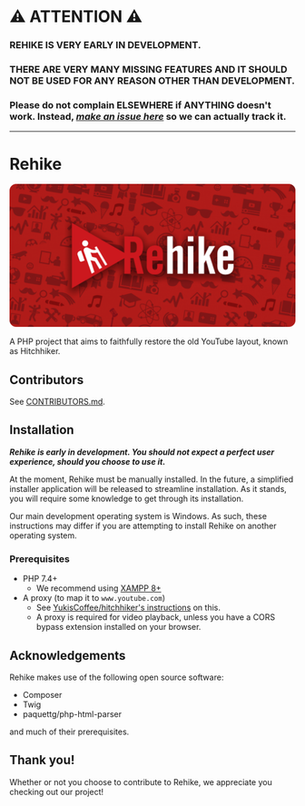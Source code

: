 # ⚠ ATTENTION ⚠

### REHIKE IS VERY EARLY IN DEVELOPMENT.
### THERE ARE VERY MANY MISSING FEATURES AND IT SHOULD NOT BE USED FOR ANY REASON OTHER THAN DEVELOPMENT.
### Please do not complain ELSEWHERE if ANYTHING doesn't work. Instead, [*make an issue here*](/issues) so we can actually track it.

<hr/>

# Rehike

<p align="center">
    <img src="branding/banner.png" alt="Rehike branding image">
</p>

A PHP project that aims to faithfully restore the old YouTube layout, known as Hitchhiker.

## Contributors

See [CONTRIBUTORS.md](CONTRIBUTORS.md).

## Installation

***Rehike is early in development. You should not expect a perfect user experience, should you choose to use it.***

At the moment, Rehike must be manually installed. In the future, a simplified installer application will be released to streamline installation. As it stands, you will require some knowledge to get through its installation.

Our main development operating system is Windows. As such, these instructions may differ if you are attempting to install Rehike on another operating system.

### Prerequisites
- PHP 7.4+
   - We recommend using [XAMPP 8+](https://www.apachefriends.org/index.html)
- A proxy (to map it to `www.youtube.com`)
   - See [YukisCoffee/hitchhiker's instructions](https://github.com/YukisCoffee/hitchhiker#installation) on this.
   - A proxy is required for video playback, unless you have a CORS bypass extension installed on your browser.

## Acknowledgements

Rehike makes use of the following open source software:

- Composer
- Twig
- paquettg/php-html-parser

and much of their prerequisites.

## Thank you!

Whether or not you choose to contribute to Rehike, we appreciate you checking out our project!